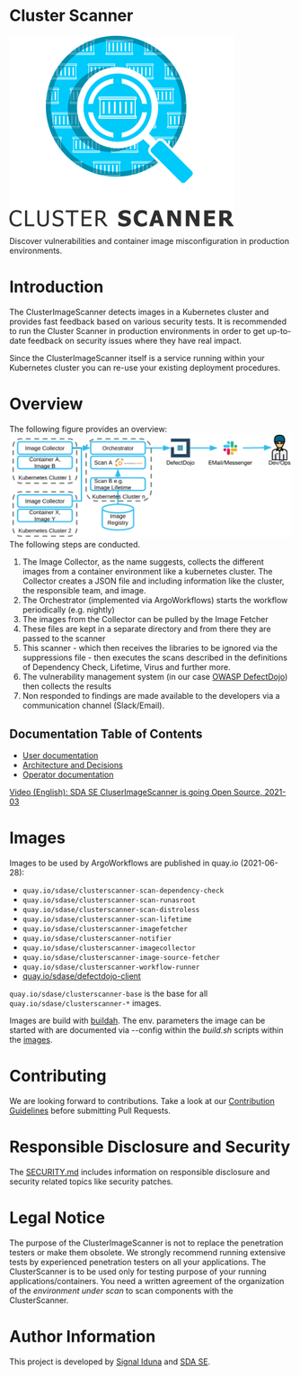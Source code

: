 # Cluster Scanner
![Logo](docs/images/logo.png "Logo")


Discover vulnerabilities and container image misconfiguration in production environments.

# Introduction
The ClusterImageScanner detects images in a Kubernetes cluster and provides fast feedback based on various security tests. It is recommended to run the Cluster Scanner in production environments in order to get up-to-date feedback on security issues where they have real impact.

Since the ClusterImageScanner itself is a service running within your Kubernetes cluster you can re-use your existing deployment procedures.
# Overview
The following figure provides an overview:
![Overview](docs/images/overview.png)
The following steps are conducted.
1. The Image Collector, as the name suggests, collects the different images from a container environment like a kubernetes cluster. The Collector creates a JSON file and including information like the cluster, the responsible team, and image.
2. The Orchestrator (implemented via ArgoWorkflows) starts the workflow periodically (e.g. nightly)
3. The images from the Collector can be pulled by the Image Fetcher 
4. These files are kept in a separate directory and from there they are passed to the scanner
5. This scanner - which then receives the libraries to be ignored via the suppressions file - then executes the scans described in the definitions of Dependency Check, Lifetime, Virus and further more.
6. The vulnerability management system (in our case [OWASP DefectDojo](https://github.com/DefectDojo/django-DefectDojo)) then collects the results 
7. Non responded to findings are made available to the developers via a communication channel (Slack/Email).

## Documentation Table of Contents
- [User documentation](docs/user)
- [Architecture and Decisions](docs/architecture)
- [Operator documentation](docs/deployment)

[Video (English): SDA SE CluserImageScanner is going Open Source, 2021-03](https://www.youtube.com/watch?v=_AElSBKSizc&t=2966s)

# Images
Images to be used by ArgoWorkflows are published in quay.io (2021-06-28):

- `quay.io/sdase/clusterscanner-scan-dependency-check`
- `quay.io/sdase/clusterscanner-scan-runasroot`
- `quay.io/sdase/clusterscanner-scan-distroless`
- `quay.io/sdase/clusterscanner-scan-lifetime`
- `quay.io/sdase/clusterscanner-imagefetcher`
- `quay.io/sdase/clusterscanner-notifier`
- `quay.io/sdase/clusterscanner-imagecollector`
- `quay.io/sdase/clusterscanner-image-source-fetcher`
- `quay.io/sdase/clusterscanner-workflow-runner`
- [quay.io/sdase/defectdojo-client](https://github.com/SDA-SE/defectdojo-client)

`quay.io/sdase/clusterscanner-base` is the base for all `quay.io/sdase/clusterscanner-*` images.

Images are build with [buildah](https://buildah.io/). The env. parameters the image can be started with are documented via --config within the _build.sh_ scripts within the [images](images/).

# Contributing
We are looking forward to contributions. Take a look at our [Contribution Guidelines](CONTRIBUTING.md) before submitting Pull Requests.

# Responsible Disclosure and Security
The [SECURITY.md](SECURITY.md) includes information on responsible disclosure and security related topics like security patches.

# Legal Notice
The purpose of the ClusterImageScanner is not to replace the penetration testers or make them obsolete. We strongly recommend running extensive tests by experienced penetration testers on all your applications.
The ClusterScanner is to be used only for testing purpose of your running applications/containers. You need a written agreement of the organization of the _environment under scan_ to scan components with the ClusterScanner.

# Author Information
This project is developed by [Signal Iduna](https://www.signal-iduna.de) and [SDA SE](https://sda.se/). 

